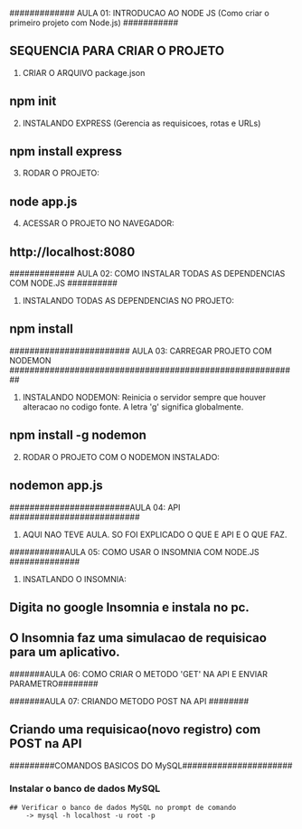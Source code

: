 ############# AULA 01: INTRODUCAO AO NODE JS (Como criar o primeiro projeto com Node.js) ###########

## SEQUENCIA PARA CRIAR O PROJETO

1) CRIAR O ARQUIVO package.json
## npm init

2) INSTALANDO EXPRESS (Gerencia as requisicoes, rotas e URLs)
## npm install express

3) RODAR O PROJETO:
## node app.js

4) ACESSAR O PROJETO NO NAVEGADOR:
## http://localhost:8080


############# AULA 02: COMO INSTALAR TODAS AS DEPENDENCIAS COM NODE.JS ##########
1) INSTALANDO TODAS AS DEPENDENCIAS NO PROJETO:
## npm install

######################## AULA 03: CARREGAR PROJETO COM NODEMON ##########################################################
1) INSTALANDO NODEMON: Reinicia o servidor sempre que houver alteracao no codigo fonte. A letra 'g' significa globalmente.
## npm install -g nodemon

2) RODAR O PROJETO COM O NODEMON INSTALADO:
## nodemon app.js

########################AULA 04: API ##########################
1) AQUI NAO TEVE AULA. SO FOI EXPLICADO O QUE E API E O QUE FAZ.

###########AULA 05: COMO USAR O INSOMNIA COM NODE.JS ##############
1) INSATLANDO O INSOMNIA:
## Digita no google Insomnia e instala no pc.
## O Insomnia faz uma simulacao de requisicao para um aplicativo.

#######AULA 06: COMO CRIAR O METODO 'GET' NA API E ENVIAR PARAMETRO########

#######AULA 07: CRIANDO METODO POST NA API ########
## Criando uma requisicao(novo registro) com POST na API

#########COMANDOS BASICOS DO MySQL######################
### Instalar o banco de dados MySQL
    ## Verificar o banco de dados MySQL no prompt de comando
        -> mysql -h localhost -u root -p